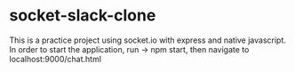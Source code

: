# socket-slack-clone
This is a practice project using socket.io with express and native javascript.
In order to start the application, run -> npm start, then navigate to localhost:9000/chat.html
